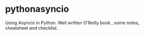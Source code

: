 # pythonasyncio
Using Asyncio in Python.
Well written O'Reilly book , some notes, cheatsheet and checklist.
